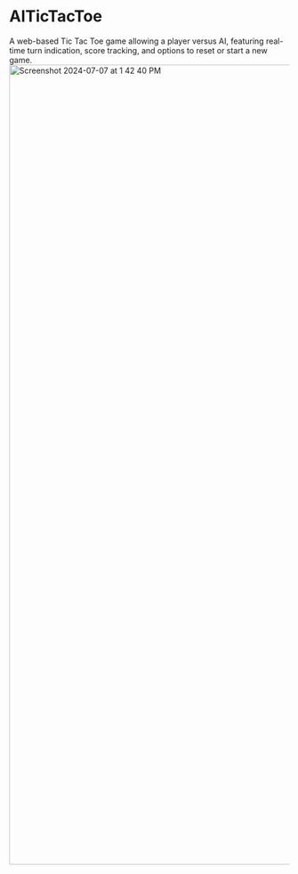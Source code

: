 # AITicTacToe
A web-based Tic Tac Toe game allowing a player versus AI, featuring real-time turn indication, score tracking, and options to reset or start a new game.
<img width="1438" alt="Screenshot 2024-07-07 at 1 42 40 PM" src="https://github.com/echou024/AITicTacToe/assets/97807909/0e8605d7-60d9-45df-91c7-7339acd8f2f7">
